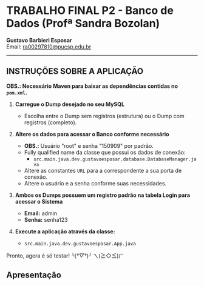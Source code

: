 
# TRABALHO FINAL P2 - Banco de Dados (Profª Sandra Bozolan)

**Gustavo Barbieri Esposar**  
Email: [ra00297810@pucsp.edu.br](mailto:ra00297810@pucsp.edu.br)

---

## INSTRUÇÕES SOBRE A APLICAÇÃO

**OBS.: Necessário Maven para baixar as dependências contidas no `pom.xml`.**

1. **Carregue o Dump desejado no seu MySQL**
    - Escolha entre o Dump sem registros (estrutura) ou o Dump com registros (completo).

2. **Altere os dados para acessar o Banco conforme necessário**
    - **OBS.:** Usuário "root" e senha "150909" por padrão.
    - Fully qualified name da classe que possui os dados de conexão:
        - `src.main.java.dev.gustavoesposar.database.DatabaseManager.java`
    - Altere as constantes `URL` para a correspondente a sua porta de conexão.
    - Altere o usuário e a senha conforme suas necessidades.

3. **Ambos os Dumps possuem um registro padrão na tabela Login para acessar o Sistema**
    - **Email:** admin
    - **Senha:** senha123

4. **Execute a aplicação através da classe:**
    - `src.main.java.dev.gustavoesposar.App.java`

Pronto, agora é só testar! ╰(*°▽°*)╯  ㄟ(≧◇≦)ㄏ

## Apresentação

